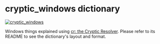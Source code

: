 # cryptic_windows dictionary

[![cryptic_windows](https://github.com/cryptic-resolver/cryptic_windows/workflows/Test-Dict/badge.svg)](https://github.com/cryptic-resolver/cryptic_windows/actions/workflows/test.yml)

Windows things explained using [cr: the Cryptic Resolver](https://github.com/cryptic-resolver/cr.rb). Please refer to its README to see the dictionary's layout and format.

<br>
